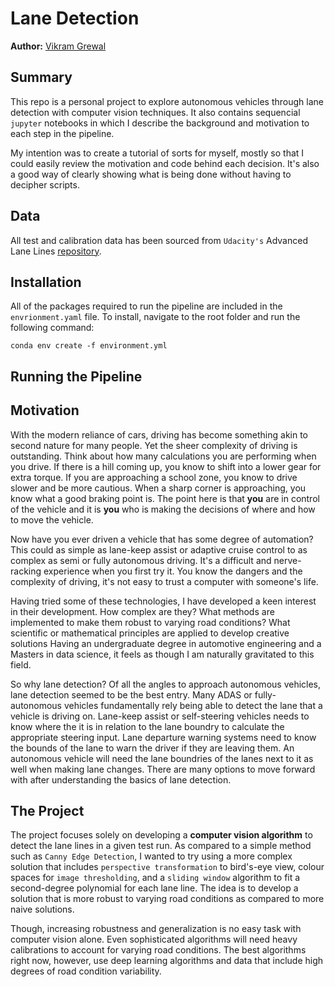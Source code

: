 # **Lane Detection**

**Author:** [Vikram Grewal](https://github.com/xFiveRivers)

## **Summary**

This repo is a personal project to explore autonomous vehicles through lane detection with computer vision techniques. It also contains sequencial `jupyter` notebooks in which I describe the background and motivation to each step in the pipeline.

My intention was to create a tutorial of sorts for myself, mostly so that I could easily review the motivation and code behind each decision. It's also a good way of clearly showing what is being done without having to decipher scripts.

## **Data**

All test and calibration data has been sourced from `Udacity's` Advanced Lane Lines [repository](https://github.com/udacity/CarND-Advanced-Lane-Lines).

## **Installation**

All of the packages required to run the pipeline are included in the `envrionment.yaml` file. To install, navigate to the root folder and run the following command:

`conda env create -f environment.yml`

## **Running the Pipeline**



## **Motivation**

With the modern reliance of cars, driving has become something akin to second nature for many people. Yet the sheer complexity of driving is outstanding. Think about how many calculations you are performing when you drive. If there is a hill coming up, you know to shift into a lower gear for extra torque. If you are approaching a school zone, you know to drive slower and be more cautious. When a sharp corner is approaching, you know what a good braking point is. The point here is that **you** are in control of the vehicle and it is **you** who is making the decisions of where and how to move the vehicle.

Now have you ever driven a vehicle that has some degree of automation? This could as simple as lane-keep assist or adaptive cruise control to as complex as semi or fully autonomous driving. It's a difficult and nerve-racking experience when you first try it. You know the dangers and the complexity of driving, it's not easy to trust a computer with someone's life.

Having tried some of these technologies, I have developed a keen interest in their development. How complex are they? What methods are implemented to make them robust to varying road conditions? What scientific or mathematical principles are applied to develop creative solutions Having an undergraduate degree in automotive engineering and a Masters in data science, it feels as though I am naturally gravitated to this field.

So why lane detection? Of all the angles to approach autonomous vehicles, lane detection seemed to be the best entry. Many ADAS or fully-autonomous vehicles fundamentally rely being able to detect the lane that a vehicle is driving on. Lane-keep assist or self-steering vehicles needs to know where the it is in relation to the lane boundry to calculate the appropriate steering input. Lane departure warning systems need to know the bounds of the lane to warn the driver if they are leaving them. An autonomous vehicle will need the lane boundries of the lanes next to it as well when making lane changes. There are many options to move forward with after understanding the basics of lane detection.

## **The Project**

The project focuses solely on developing a **computer vision algorithm** to detect the lane lines in a given test run. As compared to a simple method such as `Canny Edge Detection`, I wanted to try using a more complex solution that includes `perspective transformation` to bird's-eye view, colour spaces for `image thresholding`, and a `sliding window` algorithm to fit a second-degree polynomial for each lane line. The idea is to develop a solution that is more robust to varying road conditions as compared to more naive solutions.

Though, increasing robustness and generalization is no easy task with computer vision alone. Even sophisticated algorithms will need heavy calibrations to account for varying road conditions. The best algorithms right now, however, use deep learning algorithms and data that include high degrees of road condition variability.
